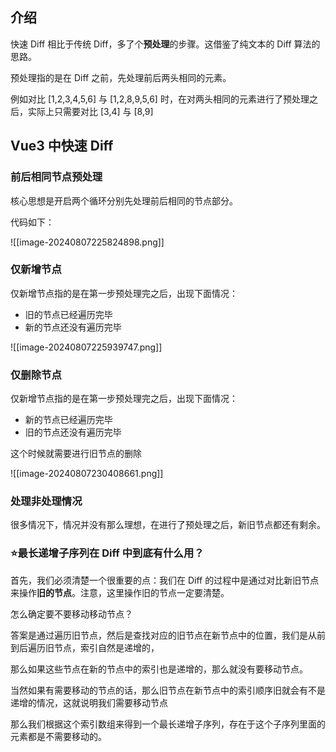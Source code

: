 ## 介绍

快速 Diff 相比于传统 Diff，多了个**预处理**的步骤。这借鉴了纯文本的 Diff 算法的思路。

预处理指的是在 Diff 之前，先处理前后两头相同的元素。

例如对比 [1,2,3,4,5,6] 与 [1,2,8,9,5,6] 时，在对两头相同的元素进行了预处理之后，实际上只需要对比 [3,4] 与 [8,9]

## Vue3 中快速 Diff

### 前后相同节点预处理

核心思想是开启两个循环分别先处理前后相同的节点部分。

代码如下：

![[image-20240807225824898.png]]

### 仅新增节点

仅新增节点指的是在第一步预处理完之后，出现下面情况：

- 旧的节点已经遍历完毕
- 新的节点还没有遍历完毕

![[image-20240807225939747.png]]

### 仅删除节点

仅新增节点指的是在第一步预处理完之后，出现下面情况：

- 新的节点已经遍历完毕
- 旧的节点还没有遍历完毕

这个时候就需要进行旧节点的删除

![[image-20240807230408661.png]]

### 处理非处理情况

很多情况下，情况并没有那么理想，在进行了预处理之后，新旧节点都还有剩余。


### ⭐最长递增子序列在 Diff 中到底有什么用？

首先，我们必须清楚一个很重要的点：我们在 Diff 的过程中是通过对比新旧节点来操作**旧的节点**。注意，这里操作旧的节点一定要清楚。

怎么确定要不要移动移动节点？

答案是通过遍历旧节点，然后是查找对应的旧节点在新节点中的位置，我们是从前到后遍历旧节点，索引自然是递增的，

那么如果这些节点在新的节点中的索引也是递增的，那么就没有要移动节点。

当然如果有需要移动的节点的话，那么旧节点在新节点中的索引顺序旧就会有不是递增的情况，这就说明我们需要移动节点

那么我们根据这个索引数组来得到一个最长递增子序列，存在于这个子序列里面的元素都是不需要移动的。